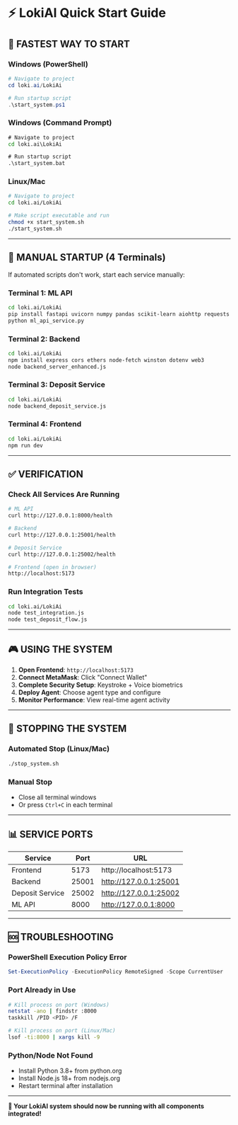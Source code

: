 # ⚡ LokiAI Quick Start Guide

## 🚀 **FASTEST WAY TO START**

### **Windows (PowerShell)**
```powershell
# Navigate to project
cd loki.ai/LokiAi

# Run startup script
.\start_system.ps1
```

### **Windows (Command Prompt)**
```cmd
# Navigate to project
cd loki.ai\LokiAi

# Run startup script
.\start_system.bat
```

### **Linux/Mac**
```bash
# Navigate to project
cd loki.ai/LokiAi

# Make script executable and run
chmod +x start_system.sh
./start_system.sh
```

---

## 🎯 **MANUAL STARTUP (4 Terminals)**

If automated scripts don't work, start each service manually:

### **Terminal 1: ML API**
```bash
cd loki.ai/LokiAi
pip install fastapi uvicorn numpy pandas scikit-learn aiohttp requests web3
python ml_api_service.py
```

### **Terminal 2: Backend**
```bash
cd loki.ai/LokiAi
npm install express cors ethers node-fetch winston dotenv web3
node backend_server_enhanced.js
```

### **Terminal 3: Deposit Service**
```bash
cd loki.ai/LokiAi
node backend_deposit_service.js
```

### **Terminal 4: Frontend**
```bash
cd loki.ai/LokiAi
npm run dev
```

---

## ✅ **VERIFICATION**

### **Check All Services Are Running**
```bash
# ML API
curl http://127.0.0.1:8000/health

# Backend
curl http://127.0.0.1:25001/health

# Deposit Service
curl http://127.0.0.1:25002/health

# Frontend (open in browser)
http://localhost:5173
```

### **Run Integration Tests**
```bash
cd loki.ai/LokiAi
node test_integration.js
node test_deposit_flow.js
```

---

## 🎮 **USING THE SYSTEM**

1. **Open Frontend**: `http://localhost:5173`
2. **Connect MetaMask**: Click "Connect Wallet"
3. **Complete Security Setup**: Keystroke + Voice biometrics
4. **Deploy Agent**: Choose agent type and configure
5. **Monitor Performance**: View real-time agent activity

---

## 🛑 **STOPPING THE SYSTEM**

### **Automated Stop (Linux/Mac)**
```bash
./stop_system.sh
```

### **Manual Stop**
- Close all terminal windows
- Or press `Ctrl+C` in each terminal

---

## 📊 **SERVICE PORTS**

| Service | Port | URL |
|---------|------|-----|
| Frontend | 5173 | http://localhost:5173 |
| Backend | 25001 | http://127.0.0.1:25001 |
| Deposit Service | 25002 | http://127.0.0.1:25002 |
| ML API | 8000 | http://127.0.0.1:8000 |

---

## 🆘 **TROUBLESHOOTING**

### **PowerShell Execution Policy Error**
```powershell
Set-ExecutionPolicy -ExecutionPolicy RemoteSigned -Scope CurrentUser
```

### **Port Already in Use**
```bash
# Kill process on port (Windows)
netstat -ano | findstr :8000
taskkill /PID <PID> /F

# Kill process on port (Linux/Mac)
lsof -ti:8000 | xargs kill -9
```

### **Python/Node Not Found**
- Install Python 3.8+ from python.org
- Install Node.js 18+ from nodejs.org
- Restart terminal after installation

---

**🎉 Your LokiAI system should now be running with all components integrated!**
